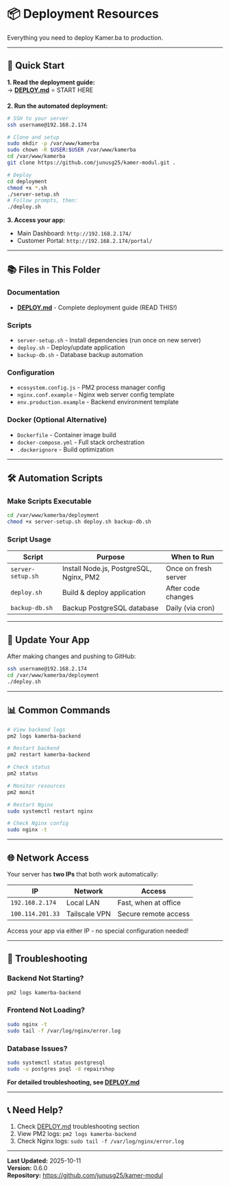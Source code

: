 # 📦 Deployment Resources

Everything you need to deploy Kamer.ba to production.

---

## 🚀 Quick Start

**1. Read the deployment guide:**  
→ **[DEPLOY.md](DEPLOY.md)** ⭐ START HERE

**2. Run the automated deployment:**

```bash
# SSH to your server
ssh username@192.168.2.174

# Clone and setup
sudo mkdir -p /var/www/kamerba
sudo chown -R $USER:$USER /var/www/kamerba
cd /var/www/kamerba
git clone https://github.com/junusg25/kamer-modul.git .

# Deploy
cd deployment
chmod +x *.sh
./server-setup.sh
# Follow prompts, then:
./deploy.sh
```

**3. Access your app:**
- Main Dashboard: `http://192.168.2.174/`
- Customer Portal: `http://192.168.2.174/portal/`

---

## 📚 Files in This Folder

### **Documentation**
- **[DEPLOY.md](DEPLOY.md)** - Complete deployment guide (READ THIS!)

### **Scripts**
- `server-setup.sh` - Install dependencies (run once on new server)
- `deploy.sh` - Deploy/update application
- `backup-db.sh` - Database backup automation

### **Configuration**
- `ecosystem.config.js` - PM2 process manager config
- `nginx.conf.example` - Nginx web server config template
- `env.production.example` - Backend environment template

### **Docker** (Optional Alternative)
- `Dockerfile` - Container image build
- `docker-compose.yml` - Full stack orchestration
- `.dockerignore` - Build optimization

---

## 🛠️ Automation Scripts

### Make Scripts Executable

```bash
cd /var/www/kamerba/deployment
chmod +x server-setup.sh deploy.sh backup-db.sh
```

### Script Usage

| Script | Purpose | When to Run |
|--------|---------|-------------|
| `server-setup.sh` | Install Node.js, PostgreSQL, Nginx, PM2 | Once on fresh server |
| `deploy.sh` | Build & deploy application | After code changes |
| `backup-db.sh` | Backup PostgreSQL database | Daily (via cron) |

---

## 🔄 Update Your App

After making changes and pushing to GitHub:

```bash
ssh username@192.168.2.174
cd /var/www/kamerba/deployment
./deploy.sh
```

---

## 📊 Common Commands

```bash
# View backend logs
pm2 logs kamerba-backend

# Restart backend
pm2 restart kamerba-backend

# Check status
pm2 status

# Monitor resources
pm2 monit

# Restart Nginx
sudo systemctl restart nginx

# Check Nginx config
sudo nginx -t
```

---

## 🌐 Network Access

Your server has **two IPs** that both work automatically:

| IP | Network | Access |
|----|---------|--------|
| `192.168.2.174` | Local LAN | Fast, when at office |
| `100.114.201.33` | Tailscale VPN | Secure remote access |

Access your app via either IP - no special configuration needed!

---

## 🐛 Troubleshooting

### Backend Not Starting?
```bash
pm2 logs kamerba-backend
```

### Frontend Not Loading?
```bash
sudo nginx -t
sudo tail -f /var/log/nginx/error.log
```

### Database Issues?
```bash
sudo systemctl status postgresql
sudo -u postgres psql -d repairshop
```

**For detailed troubleshooting, see [DEPLOY.md](DEPLOY.md)**

---

## 📞 Need Help?

1. Check [DEPLOY.md](DEPLOY.md) troubleshooting section
2. View PM2 logs: `pm2 logs kamerba-backend`
3. Check Nginx logs: `sudo tail -f /var/log/nginx/error.log`

---

**Last Updated:** 2025-10-11  
**Version:** 0.6.0  
**Repository:** https://github.com/junusg25/kamer-modul
